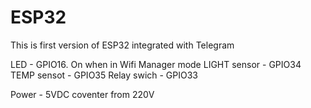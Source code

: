 # ESP32
This is first version of ESP32 integrated with Telegram

LED - GPIO16. On when in Wifi Manager mode
LIGHT sensor - GPIO34
TEMP sensot - GPIO35
Relay swich - GPIO33

Power - 5VDC coventer from 220V
